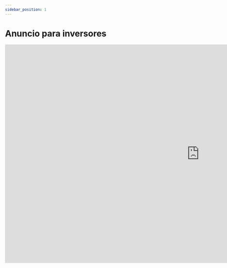 ```yaml
---
sidebar_position: 1
---
```


# Anuncio para inversores

<iframe width="1280" height="720" src="https://www.youtube.com/embed/h9XiLwQxuFw" title="Anuncio Inversores Harmony" frameborder="0" allow="accelerometer; autoplay; clipboard-write; encrypted-media; gyroscope; picture-in-picture; web-share" referrerpolicy="strict-origin-when-cross-origin" allowfullscreen></iframe>